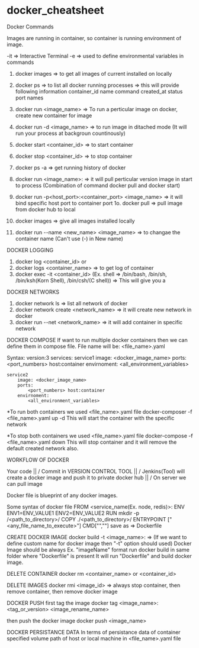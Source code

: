 # docker_cheatsheet
Docker Commands

Images are running in container, so container is running environment of image.

-it => Interactive Terminal
-e => used to define environmental variables in commands

1. docker images => to get all images of current installed on locally
2. docker ps => to list all docker running processes => this will provide following information
container_id name command created_at status port names

3. docker run <image_name> => To run a perticular image on docker, create new container for image
4. docker run -d <image_name> => to run image in ditached mode (It will run your process at backgroun countinously)
5. docker start <container_id> => to start container
6. docker stop <container_id> => to stop container
7. docker ps -a => get running history of docker
8. docker run <image_name>:<version> => it will pull perticular version image in start to process (Combination of command docker pull and docker start)
9. docker run -p<host_port>:<container_port> <image_name> => it will bind specific host port to container port
1o. docker pull => pull image from docker hub to local
11. docker images => give all images installed locally
12. docker run --name <new_name> <image_name> => to changae the container name (Can't use (-) in New name)

DOCKER LOGGING
1. docker log <container_id>
or
1. docker logs <container_name> => to get log of container
2. docker exec -it <container_id> <shell> (Ex. shell => /bin/bash, /bin/sh, /bin/ksh(Korn Shell), /bin/csh/(C shell)) => This will give you a  

DOCKER NETWORKS
1. docker network ls => list all network of docker
2. docker network create <network_name> => it will create new network in docker
3. docker run --net <network_name> => it will add container in specific network 

DOCKER COMPOSE
If want to run multiple docker containers then we can define them in compose file.
File name will be: <file_name>.yaml

Syntax:
version:3
services:
	service1
		image: <docker_image_name>
		ports:
			<port_numbers> host:container
		envirnoment:
			<all_environment_variables>
			
	service2
		image: <docker_image_name>
		ports:
			<port_numbers> host:container
		envirnoment:
			<all_environment_variables>

*To run both containers we used <file_name>.yaml file
	docker-composer -f <file_name>.yaml up -d
	This will start the container with the specific network

*To stop both containers we used <file_name>.yaml file
	docker-compose -f <file_name>.yaml down
	This will stop container and it will remove the default created network also.

WORKFLOW OF DOCKER

Your code 
	||
	\/
Commit in VERSION CONTROL TOOL
	||
	\/
Jenkins(Tool) will create a docker image and push it to private docker hub
	||
	\/
On server we can pull image

Docker file is blueprint of any docker images.

Some syntax of docker file
FROM <service_name(Ex. node, redis)>:<version>
ENV
	ENV1=ENV_VALUE1
	ENV2=ENV_VALUE2
RUN mkdir -p /<path_to_directory>/
COPY ./<path_to_directory>/
ENTRYPOINT ["<any_file_name_to_execute>"]
CMD["",""]
save as => Dockerfile

CREATE DOCKER IMAGE
docker build -t <image_name>:<version> => (If we want to define custom name for docker image then "-t" option should used)
Docker Image should be always Ex. "imageName" format
run docker build in same folder where "Dockerfile" is present
It will run "Dockerfile" and build docker image.

DELETE CONTAINER
docker rm <container_name> or <container_id>

DELETE IMAGES
docker rmi <image_id> => always stop container, then remove container, then remove docker image


DOCKER PUSH
first tag the image
	docker tag <image_name>:<tag_or_version> <image_rename_name>

then push the docker image
	docker push <image_name>

DOCKER PERSISTANCE DATA
	In terms of persistance data of container specified volume path of host or local machine in <file_name>.yaml file
